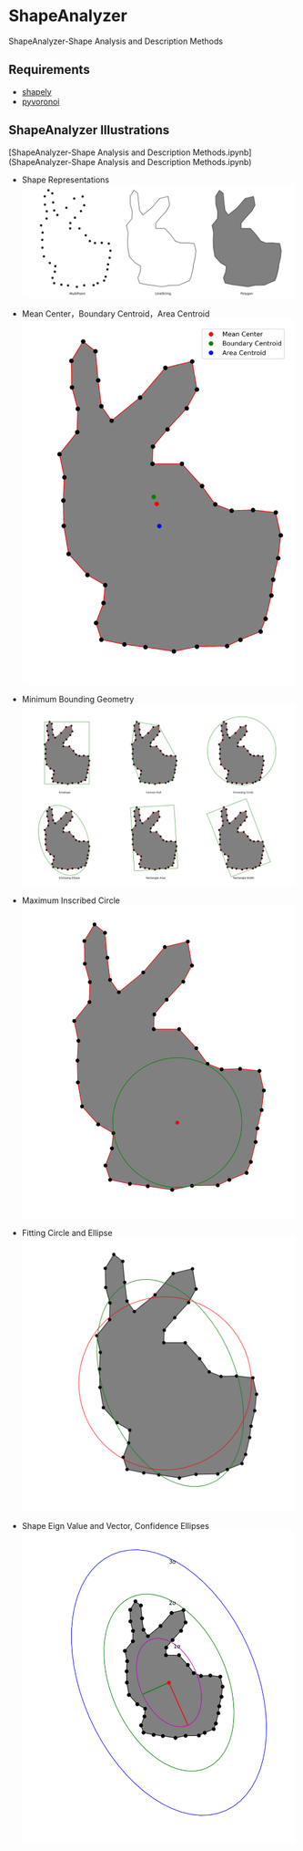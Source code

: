 # ShapeAnalyzer
ShapeAnalyzer-Shape Analysis and Description Methods

## Requirements
* [shapely](https://github.com/Toblerity/Shapely)
* [pyvoronoi](https://github.com/Voxel8/pyvoronoi)

## ShapeAnalyzer Illustrations
[ShapeAnalyzer-Shape Analysis and Description Methods.ipynb](ShapeAnalyzer-Shape Analysis and Description Methods.ipynb)
* Shape Representations
![](figures/shaperepr.png) 

* Mean Center，Boundary Centroid，Area Centroid
![](figures/centroids.png)

* Minimum Bounding Geometry
![](figures/bgeom.png)

* Maximum Inscribed Circle
![](figures/incircle.png)

* Fitting Circle and Ellipse
![](figures/fittings.png)

* Shape Eign Value and Vector, Confidence Ellipses
![](figures/confiell.png)